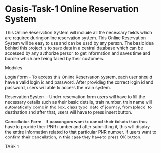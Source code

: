 # Oasis-Task-1 Online Reservation System



This Online Reservation System will include all the necessary fields which are required during
online reservation system. This Online Reservation System will be easy to use and can be used by
any person. The basic idea behind this project is to save data in a central database which can be
accessed by any authorize person to get information and saves time and burden which are being
faced by their customers.

 Modules

Login Form – To access this Online Reservation System, each user should have a valid login id and
password. After providing the correct login id and password, users will able to access the main
system.

Reservation System – Under reservation form users will have to fill the necessary details such as
their basic details, train number, train name will automatically come in the box, class type, date of
journey, from (place) to destination and after that, users will have to press insert button.

Cancellation Form – If passengers want to cancel their tickets then they have to provide their
PNR number and after submitting it, this will display the entire information related to that
particular PNR number. If users want to confirm their cancellation, in this case they have to press
OK button.














TASK 1




